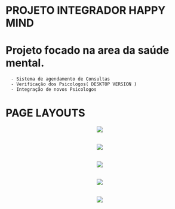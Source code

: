 # PROJETO INTEGRADOR HAPPY MIND
 
 # Projeto focado na area da saúde mental.
      - Sistema de agendamento de Consultas
      - Verificação dos Psicologos( DESKTOP VERSION )
      - Integração de novos Psicologos
      
      
      
# PAGE LAYOUTS 

<div align="center" display="flex" flex-direction="column" >
 

![](./Happy-Mind/images/mobile-layout-hp.png)
 <br></br>
 
![](./Happy-Mind/images/mobile-layout-psicologos-hp.png)
 <br></br>

![](./Happy-Mind/images/mobile-layout-perfil-hp.png)
 <br></br>

![](./Happy-Mind/images/mobile-layout-cadConsulta-pg.png)
 <br></br>

![](./Happy-Mind/images/mobile-opened.png)
  <br></br>
  
 </div>
 
